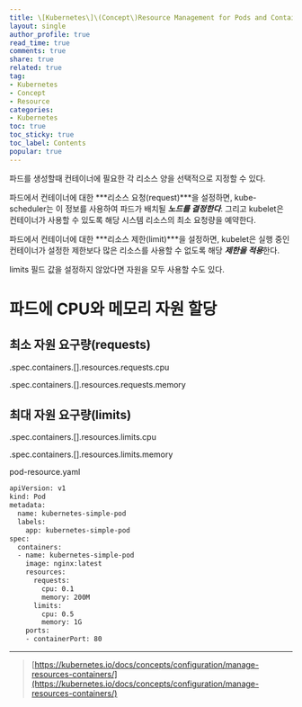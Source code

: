 ```yaml
---
title: \[Kubernetes\]\(Concept\)Resource Management for Pods and Containers
layout: single
author_profile: true
read_time: true
comments: true
share: true
related: true
tag:
- Kubernetes
- Concept
- Resource
categories:
- Kubernetes
toc: true
toc_sticky: true
toc_label: Contents
popular: true
---
```

파드를 생성할때 컨테이너에 필요한 각 리소스 양을 선택적으로 지정할 수 있다.

파드에서 컨테이너에 대한 ***리소스 요청(request)***을 설정하면, kube-scheduler는 이 정보를 사용하여 파드가 배치될 ***노드를 결정한다***. 그리고 kubelet은 컨테이너가 사용할 수 있도록 해당 시스템 리소스의 최소 요청량을 예약한다.

파드에서 컨테이너에 대한 ***리소스 제한(limit)***을 설정하면, kubelet은 실행 중인 컨테이너가 설정한 제한보다 많은 리소스를 사용할 수 없도록 해당 ***제한을 적용***한다.

limits 필드 값을 설정하지 않았다면 자원을 모두 사용할 수도 있다.

# 파드에 CPU와 메모리 자원 할당

## 최소 자원 요구량(requests)

.spec.containers.[].resources.requests.cpu

.spec.containers.[].resources.requests.memory

## 최대 자원 요구량(limits)

.spec.containers.[].resources.limits.cpu

.spec.containers.[].resources.limits.memory

pod-resource.yaml

```bash
apiVersion: v1
kind: Pod
metadata:
  name: kubernetes-simple-pod
  labels:
    app: kubernetes-simple-pod
spec:
  containers:
  - name: kubernetes-simple-pod
    image: nginx:latest
    resources:
      requests:
        cpu: 0.1
        memory: 200M
      limits:
        cpu: 0.5
        memory: 1G
    ports:
    - containerPort: 80
```

---

> [https://kubernetes.io/docs/concepts/configuration/manage-resources-containers/](https://kubernetes.io/docs/concepts/configuration/manage-resources-containers/)
>